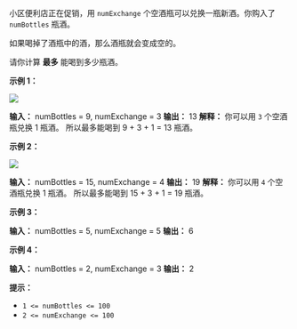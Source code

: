 小区便利店正在促销，用 `numExchange` 个空酒瓶可以兑换一瓶新酒。你购入了 `numBottles` 瓶酒。

如果喝掉了酒瓶中的酒，那么酒瓶就会变成空的。

请你计算 **最多** 能喝到多少瓶酒。

**示例 1：** 

**![](https://assets.leetcode-cn.com/aliyun-lc-upload/uploads/2020/07/19/sample_1_1875.png)**

**输入：** numBottles = 9, numExchange = 3
**输出：** 13
**解释：** 你可以用 `3` 个空酒瓶兑换 1 瓶酒。
所以最多能喝到 9 + 3 + 1 = 13 瓶酒。

**示例 2：** 

![](https://assets.leetcode-cn.com/aliyun-lc-upload/uploads/2020/07/19/sample_2_1875.png)

**输入：** numBottles = 15, numExchange = 4
**输出：** 19
**解释：** 你可以用 `4` 个空酒瓶兑换 1 瓶酒。
所以最多能喝到 15 + 3 + 1 = 19 瓶酒。

**示例 3：** 

**输入：** numBottles = 5, numExchange = 5
**输出：** 6

**示例 4：** 

**输入：** numBottles = 2, numExchange = 3
**输出：** 2

**提示：** 

*   `1 <= numBottles <= 100`
*   `2 <= numExchange <= 100`